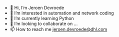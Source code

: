 - 👋 Hi, I’m Jeroen Devroede
- 👀 I’m interested in automation and network coding
- 🌱 I’m currently learning Python
- 💞️ I’m looking to collaborate on ...
- 📫 How to reach me jeroen.devroede@dhl.com

<!---
jdevroeddhl/jdevroeddhl is a ✨ special ✨ repository because its `README.md` (this file) appears on your GitHub profile.
You can click the Preview link to take a look at your changes.
--->
